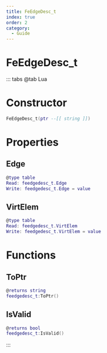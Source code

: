 ```yaml
---
title: FeEdgeDesc_t
index: true
order: 2
category:
  - Guide
---
```


# FeEdgeDesc_t

::: tabs
@tab Lua
# Constructor
```lua
FeEdgeDesc_t(ptr --[[ string ]])
```
# Properties
## Edge 
```lua
@type table
Read: feedgedesc_t.Edge
Write: feedgedesc_t.Edge = value
```
## VirtElem 
```lua
@type table
Read: feedgedesc_t.VirtElem
Write: feedgedesc_t.VirtElem = value
```
# Functions
## ToPtr
```lua
@returns string
feedgedesc_t:ToPtr()
```
## IsValid
```lua
@returns bool
feedgedesc_t:IsValid()
```

:::